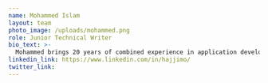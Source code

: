 ```yaml
---
name: Mohammed Islam
layout: team
photo_image: /uploads/mohammed.png
role: Junior Technical Writer
bio_text: >-
  Mohammed brings 20 years of combined experience in application development, systems integration, and IT operations. On one occasion whilst working out of a former employer’s corporate office and observing a shanty town in the distance from the window, he wondered if his company’s offerings would ever make a difference in the lives of the people he saw. He came to the conclusion that it would not and then bid farewell to the corporate world shortly thereafter. Now as a technical writer at the Interledger Foundation, Mohammed is passionate about enabling creatives, change makers, and innovators in building the pathways for financial inclusion.
linkedin_link: https://www.linkedin.com/in/hajjimo/
twitter_link:
---
```


